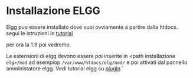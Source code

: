 # Installazione ELGG


Elgg puo essere installato dove vuoi ovviamente a partire dalla  htdocs.
segui le istruzioni in [tutorial](http://learn.elgg.org/en/1.9/intro/install.html) 

per ora la 1.9 poi vedremo.

Le estensioni di elgg devono essere poi inserite in <path installazione `elg>/mod` ad esempiop  `/var/www/htdocs/elg/mod/` 
 e poi attivati dal pannello amministatore elgg. Vedi tutorial elgg su [plugin](http://learn.elgg.org/en/latest/admin/plugins.html#installation)
`
